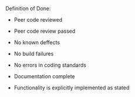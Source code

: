 Definition of Done:

* Peer code reviewed

* Peer code review passed

* No known deffects

* No build failures

* No errors in coding standards

* Documentation complete

* Functionality is explicitly implemented as stated
